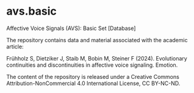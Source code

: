 # avs.basic
Affective Voice Signals (AVS): Basic Set [Database]

The repository contains data and material associated with the academic article:

Frühholz S, Dietziker J, Staib M, Bobin M, Steiner F (2024). Evolutionary continuities and discontinuities in affective voice signaling. Emotion.

The content of the repository is released under a Creative Commons Attribution-NonCommercial 4.0 International License, CC BY-NC-ND. 
